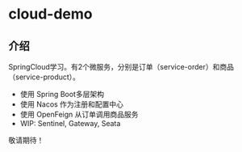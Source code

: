 # cloud-demo

## 介绍

SpringCloud学习。有2个微服务，分别是订单（service-order）和商品（service-product）。

- 使用 Spring Boot多层架构
- 使用 Nacos 作为注册和配置中心
- 使用 OpenFeign 从订单调用商品服务
- WIP: Sentinel, Gateway, Seata

敬请期待！